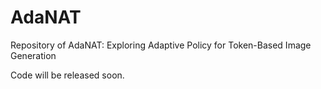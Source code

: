 # AdaNAT

Repository of AdaNAT: Exploring Adaptive Policy for Token-Based Image Generation

Code will be released soon.

